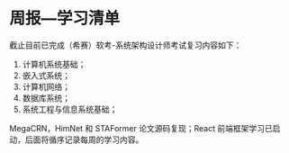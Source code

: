 # 周报—学习清单

截止目前已完成（希赛）软考-系统架构设计师考试复习内容如下：

1. 计算机系统基础；
2. 嵌入式系统；
3. 计算机网络；
4. 数据库系统；
5. 系统工程与信息系统基础；

MegaCRN，HimNet 和 STAFormer 论文源码复现；React 前端框架学习已启动，后面将循序记录每周的学习内容。
